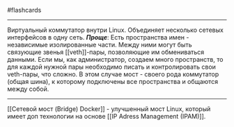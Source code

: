 #flashcards
***
Виртуальный коммутатор внутри Linux. Объединяет несколько сетевых интерфейсов в одну сеть.
***Проще***:
	Есть пространства имен - независимые изолированные части. Между ними могут быть связующие звенья [[veth]]-пары, позволяющие им обмениваться данными. Если мы, как администратор, создаем много пространств, то для каждой нужной пары необходимо писать и контролировать свои veth-пары, что сложно. В этом случае мост - своего рода коммутатор (общая шина), к которому подключены все пространства и общаются между собой.
***
[[Сетевой мост (Bridge) Docker]] - улучшенный мост Linux, который имеет доп технологии на основе [[IP Adress Management (IPAM)]].
<!--SR:!2025-10-09,3,250-->
